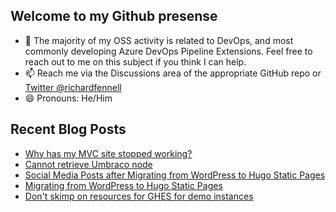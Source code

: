 ## Welcome to my Github presense

- 💬 The majority of my OSS activity is related to DevOps, and most commonly developing Azure DevOps Pipeline Extensions. Feel free to reach out to me on this subject if you think I can help.
- 📫 Reach me via the Discussions area of the appropriate GitHub repo or [Twitter @richardfennell](https://twitter.com/richardfennell)
- 😄 Pronouns: He/Him

## Recent Blog Posts
<!-- BLOG-POST-LIST:START -->
- [Why has my MVC site stopped working?](https://blogs.blackmarble.co.uk/rfennell/why-has-my-mvc-site-stopped-working/)
- [Cannot retrieve Umbraco node](https://blogs.blackmarble.co.uk/rfennell/cannot-retrieve-umbraco-node/)
- [Social Media Posts after Migrating from WordPress to Hugo Static Pages](https://blogs.blackmarble.co.uk/rfennell/social-media-posts-after-migrating-from-wordpress-to-hugo/)
- [Migrating from WordPress to Hugo Static Pages](https://blogs.blackmarble.co.uk/rfennell/migrating-from-wordpress-to-hugo/)
- [Don&#39;t skimp on resources for GHES for demo instances](https://blogs.blackmarble.co.uk/rfennell/dont-skimp-on-resources-for-ghes-for-demo-instances/)
<!-- BLOG-POST-LIST:END -->


<!--
**rfennell/rfennell** is a ✨ _special_ ✨ repository because its `README.md` (this file) appears on your GitHub profile.

Here are some ideas to get you started:

- 🔭 I’m currently working on ...
- 🌱 I’m currently learning ...
- 👯 I’m looking to collaborate on ...
- 🤔 I’m looking for help with ...
- 💬 Ask me about ...
- 📫 How to reach me: ...
- 😄 Pronouns: ...
- ⚡ Fun fact: ...
-->

